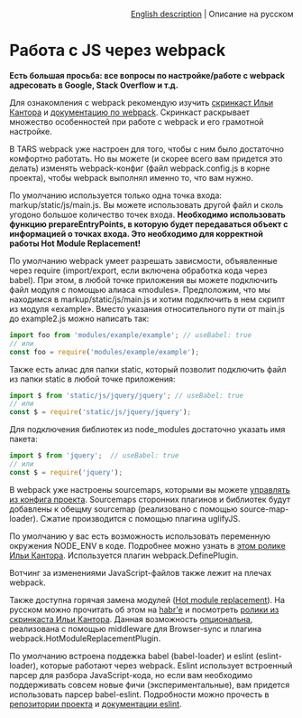 <p align="right">
<a href="../en/js-webpack-processing.md">English description</a> | Описание на русском
</p>

# Работа с JS через webpack

**Есть большая просьба: все вопросы по настройке/работе с webpack адресовать в Google, Stack Overflow и т.д.**

Для ознакомления с webpack рекомендую изучить [скринкаст Ильи Кантора](https://www.youtube.com/playlist?list=PLDyvV36pndZHfBThhg4Z0822EEG9VGenn) и [документацию по webpack](http://webpack.github.io/docs/). Скринкаст раскрывает множество особенностей при работе с webpack и его грамотной настройке.

В TARS webpack уже настроен для того, чтобы с ним было достаточно комфортно работать. Но вы можете (и скорее всего вам придется это делать) изменять webpack-конфиг (файл webpack.config.js в корне проекта), чтобы webpack выполнял именно то, что вам нужно.

По умолчанию используется только одна точка входа: markup/static/js/main.js. Вы можете использовать другой файл и сколь угодоно большое количество точек входа. **Необходимо использовать функцию prepareEntryPoints, в которую будет передаваться объект с информацией о точках входа. Это необходимо для корректной работы Hot Module Replacement!**

По умолчанию webpack умеет разрешать зависмости, объявленные через require (import/export, если включена обработка кода через babel). При этом, в любой точке приложения вы можете подключить файл модуля с помощью алиаса «modules». Предположим, что мы находимся в markup/static/js/main.js и хотим подключить в нем скрипт из модуля «example». Вместо указания относительного пути от main.js до example2.js можно написать так:

```js
import foo from 'modules/example/example'; // useBabel: true
// или
const foo = require('modules/example/example');
```

Также есть алиас для папки static, который позволит подключить файл из папки static в любой точке приложения:

```js
import $ from 'static/js/jquery/jquery'; // useBabel: true
// или
const $ = require('static/js/jquery/jquery');
```

Для подключения библиотек из node_modules достаточно указать имя пакета:

```js
import $ from 'jquery';  // useBabel: true
// или
const $ = require('jquery');
```

В webpack уже настроены sourcemaps, которыми вы можете [управлять из конфига проекта](options.md#sourcemaps). Sourcemaps сторонних плагинов и библиотек будут добавлены к обещму sourcemap (реализовано с помощью source-map-loader). Сжатие производится с помощью плагина uglifyJS.

По умолчанию у вас есть возможность использовать переменную окружения NODE_ENV в коде. Подробнее можно узнать в [этом ролике Ильи Кантора](https://www.youtube.com/watch?v=5XZqeuWkQ4o&index=6&list=PLDyvV36pndZHfBThhg4Z0822EEG9VGenn). Используется плагин webpack.DefinePlugin.

Вотчинг за изменениями JavaScript-файлов также лежит на плечах webpack.

Также доступна горячая замена модулей ([Hot module replacement](https://webpack.github.io/docs/hot-module-replacement.html)). На русском можно прочитать об этом на [habr'е](https://habrahabr.ru/company/Voximplant/blog/270593/) и посмотреть [ролики из скринкаста Ильи Кантора](https://www.youtube.com/watch?v=EQhXtTOxpVk&list=PLDyvV36pndZHfBThhg4Z0822EEG9VGenn&index=40). Данная возможность [опциональна](options.md#usehmr), реализована с помощью middleware для Browser-sync и плагина webpack.HotModuleReplacementPlugin.

По умолчанию встроена поддежка babel (babel-loader) и eslint (eslint-loader), которые работают через webpack. Eslint использует встроенный парсер для разбора JavaScript-кода, но если вам необходимо поддерживать совсем новые фичи (экспериментальные), вам придется использовать парсер babel-eslint. Подробности можно прочесть в [репозитории проекта](https://github.com/babel/babel-eslint) и [документации eslint](http://eslint.org/docs/user-guide/configuring#specifying-parser-options).

